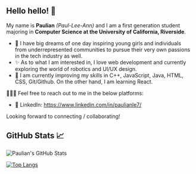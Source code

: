 ## Hello hello! 👋 

My name is **Paulian** *(Paul-Lee-Ann)* and I am a first generation student majoring in **Computer Science at the University of California, Riverside**. 

- 💭  I have big dreams of one day inspiring young girls and individuals from underrepresented communities to pursue their very own passions in the tech industry as well.
- ✨  As to what I am interested in, I love web development and currently exploring the world of robotics and UI/UX design.
- 🌱  I am currently improving my skills in C++, JavaScript, Java, HTML, CSS, Git/Github. On the other hand, I am learning React.

👩🏻‍💻 Feel free to reach out to me in the below platforms: 
- 👥 LinkedIn: https://www.linkedin.com/in/paulianle7/

Looking forward to connecting / collaborating! 


## GitHub Stats 📈

![Paulian's GitHub Stats](https://github-readme-stats.vercel.app/api?username=paulian7&count_private=true&theme=gruvbox&show_icons=true)

[![Top Langs](https://github-readme-stats.vercel.app/api/top-langs/?username=paulian7&layout=compact&theme=gruvbox)](https://github.com/paulian7/github-readme-stats)
